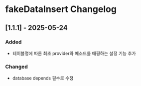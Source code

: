 <!-- Keep a Changelog guide -> https://keepachangelog.com -->

# fakeDataInsert Changelog

## [1.1.1] - 2025-05-24

### Added
- 테이블명에 따른 최초 provider와 메소드를 매핑하는 설정 기능 추가

### Changed
- database depends 필수로 수정
